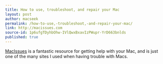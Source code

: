 ```yaml
---
title: How to use, troubleshoot, and repair your Mac
layout: post
author: macseek
permalink: /how-to-use,-troubleshoot,-and-repair-your-mac/
link: http://macissues.com
source-id: 1p6ufgTDyhbOhw-IVlQwxBxavIzPWupr-YrD663bnlds
published: true
---
```

[MacIssues](http://www.macissues.com/) is a fantastic resource for getting help with your Mac, and is just one of the many sites I used when having trouble with Macs.  

